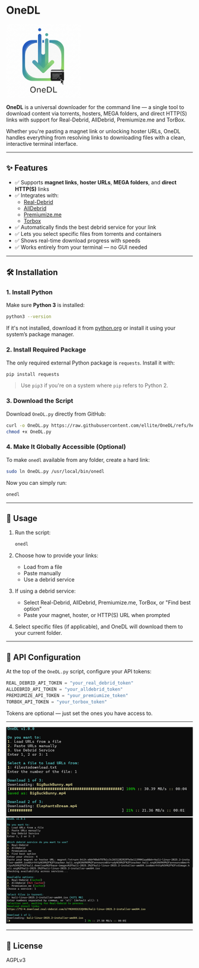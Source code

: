 # OneDL

<p align="left">
  <img src="./onedl.png" alt="OneDL Logo" width="200"/>
</p>

**OneDL** is a universal downloader for the command line — a single tool to download content via torrents, hosters, MEGA folders, and direct HTTP(S) links with support for Real-Debrid, AllDebrid, Premiumize.me and TorBox.

Whether you're pasting a magnet link or unlocking hoster URLs, OneDL handles everything from resolving links to downloading files with a clean, interactive terminal interface.

---

## ✨ Features

- ✅ Supports **magnet links**, **hoster URLs**, **MEGA folders**, and **direct HTTP(S)** links  
- ✅ Integrates with:
  - [Real-Debrid](https://real-debrid.com/)
  - [AllDebrid](https://alldebrid.com/)
  - [Premiumize.me](https://www.premiumize.me/)
  - [Torbox](https://torbox.app/)
- ✅ Automatically finds the best debrid service for your link  
- ✅ Lets you select specific files from torrents and containers  
- ✅ Shows real-time download progress with speeds  
- ✅ Works entirely from your terminal — no GUI needed

---

## 🛠️ Installation

### 1. Install Python

Make sure **Python 3** is installed:

```bash
python3 --version
```

If it's not installed, download it from [python.org](https://www.python.org/downloads/) or install it using your system’s package manager.

### 2. Install Required Package

The only required external Python package is `requests`. Install it with:

```bash
pip install requests
```

> Use `pip3` if you're on a system where `pip` refers to Python 2.

### 3. Download the Script

Download `OneDL.py` directly from GitHub:

```bash
curl -o OneDL.py https://raw.githubusercontent.com/ellite/OneDL/refs/heads/main/OneDL.py
chmod +x OneDL.py
```

### 4. Make It Globally Accessible (Optional)

To make `onedl` available from any folder, create a hard link:

```bash
sudo ln OneDL.py /usr/local/bin/onedl
```

Now you can simply run:

```bash
onedl
```

---

## 🚀 Usage

1. Run the script:

    ```bash
    onedl
    ```

2. Choose how to provide your links:
   - Load from a file
   - Paste manually
   - Use a debrid service

3. If using a debrid service:
   - Select Real-Debrid, AllDebrid, Premiumize.me, TorBox, or "Find best option"
   - Paste your magnet, hoster, or HTTP(S) URL when prompted

4. Select specific files (if applicable), and OneDL will download them to your current folder.

---

## 🔐 API Configuration

At the top of the `OneDL.py` script, configure your API tokens:

```python
REAL_DEBRID_API_TOKEN = "your_real_debrid_token"
ALLDEBRID_API_TOKEN = "your_alldebrid_token"
PREMIUMIZE_API_TOKEN = "your_premiumize_token"
TORBOX_API_TOKEN = "your_torbox_token"
```

Tokens are optional — just set the ones you have access to.

---

![Screenshot](./screenshot1.png)
![Screenshot](./screenshot2.png)

---

## 📄 License

AGPLv3
